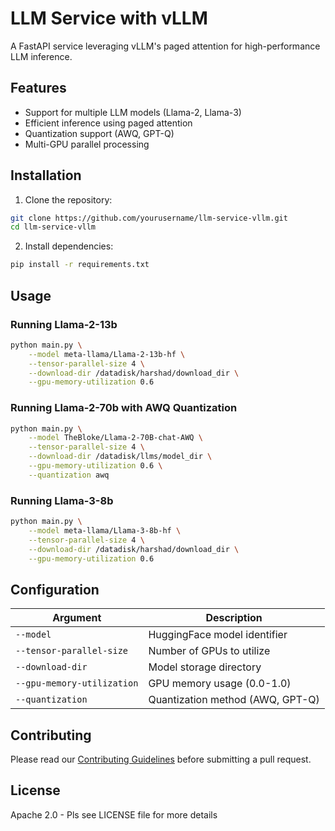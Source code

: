 # LLM Service with vLLM

A FastAPI service leveraging vLLM's paged attention for high-performance LLM inference.

## Features

- Support for multiple LLM models (Llama-2, Llama-3)
- Efficient inference using paged attention
- Quantization support (AWQ, GPT-Q)
- Multi-GPU parallel processing

## Installation

1. Clone the repository:
```bash
git clone https://github.com/yourusername/llm-service-vllm.git
cd llm-service-vllm
```

2. Install dependencies:
```bash
pip install -r requirements.txt
```

## Usage

### Running Llama-2-13b
```bash
python main.py \
    --model meta-llama/Llama-2-13b-hf \
    --tensor-parallel-size 4 \
    --download-dir /datadisk/harshad/download_dir \
    --gpu-memory-utilization 0.6
```

### Running Llama-2-70b with AWQ Quantization
```bash
python main.py \
    --model TheBloke/Llama-2-70B-chat-AWQ \
    --tensor-parallel-size 4 \
    --download-dir /datadisk/llms/model_dir \
    --gpu-memory-utilization 0.6 \
    --quantization awq
```

### Running Llama-3-8b
```bash
python main.py \
    --model meta-llama/Llama-3-8b-hf \
    --tensor-parallel-size 4 \
    --download-dir /datadisk/harshad/download_dir \
    --gpu-memory-utilization 0.6
```

## Configuration

| Argument | Description |
|----------|-------------|
| `--model` | HuggingFace model identifier |
| `--tensor-parallel-size` | Number of GPUs to utilize |
| `--download-dir` | Model storage directory |
| `--gpu-memory-utilization` | GPU memory usage (0.0-1.0) |
| `--quantization` | Quantization method (AWQ, GPT-Q) |

## Contributing

Please read our [Contributing Guidelines](CONTRIBUTING.md) before submitting a pull request.

## License

Apache 2.0 - Pls see LICENSE file for more details
